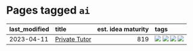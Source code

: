 # Pages tagged `ai`

|last_modified|title|est. idea maturity|tags
|:---|:---|---:|:---|
|2023-04-11|[Private Tutor](../private_tutor.md)|819|[![](https://img.shields.io/badge/tag-ai-d2ea1b)](../tags/ai.md) [![](https://img.shields.io/badge/tag-discussion-b08442)](../tags/discussion.md) [![](https://img.shields.io/badge/tag-education-f1c85)](../tags/education.md) [![](https://img.shields.io/badge/tag-startup-dce8fa)](../tags/startup.md)|